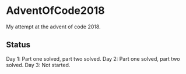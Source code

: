 # AdventOfCode2018
My attempt at the advent of code 2018.

## Status
Day 1: Part one solved, part two solved.
Day 2: Part one solved, part two solved.
Day 3: Not started.
